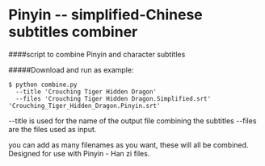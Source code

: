 Pinyin -- simplified-Chinese subtitles combiner
===============================================

####script to combine Pinyin and character subtitles

#####Download and run as example:


```
$ python combine.py 
  --title 'Crouching Tiger Hidden Dragon' 
  --files 'Crouching Tiger Hidden Dragon.Simplified.srt' 'Crouching_Tiger_Hidden_Dragon.Pinyin.srt' 
```


--title is used for the name of the output file combining the subtitles
--files are the files used as input.

you can add as many filenames as you want, these will all be combined. Designed for use with Pinyin - Han zi files.
